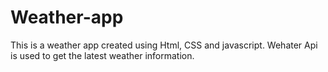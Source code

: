 # Weather-app

This is a weather app created using Html, CSS and javascript. Wehater Api is used to get the latest weather information.
